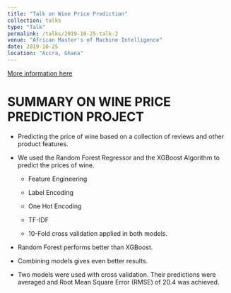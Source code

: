 ```yaml
---
title: "Talk on Wine Price Prediction"
collection: talks
type: "Talk"
permalink: /talks/2019-10-25-talk-2
venue: "African Master's of Machine Intelligence"
date: 2019-10-25
location: "Accra, Ghana"
---
```


[More information here](https://github.com/EmmanuelOwusu/Wine-Price-Prediction)

# SUMMARY ON WINE PRICE PREDICTION PROJECT


* Predicting the price of wine based on a collection of reviews and other product features.

* We used the Random Forest Regressor and the XGBoost Algorithm to predict the prices of wine.

    * Feature Engineering

    * Label Encoding
    
    * One Hot Encoding
    
     * TF-IDF
     
     * 10-Fold cross validation applied in both models.

* Random Forest performs better than XGBoost.

* Combining models gives even better results.

* Two models were used with cross validation. Their predictions were averaged and Root Mean Square Error (RMSE) of 20.4 was achieved.

